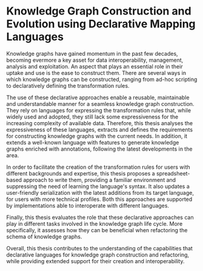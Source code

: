 # Knowledge Graph Construction and Evolution using Declarative Mapping Languages

Knowledge graphs have gained momentum in the past few decades, becoming evermore a key asset for data interoperability, management, analysis and exploitation. 
An aspect that plays an essential role in their uptake and use is the ease to construct them. 
There are several ways in which knowledge graphs can be constructed, ranging from ad-hoc scripting to  declaratively defining the transformation rules.

The use of these declarative approaches enable a reusable, maintainable and understandable manner for a seamless knowledge graph construction.
They rely on languages for expressing the transformation rules that, while widely used and adopted, they still lack some expressiveness for the increasing complexity of available data. 
Therefore, this thesis analyses the expressiveness of these languages, extracts and defines the requirements for constructing knowledge graphs with the current needs. 
In addition, it extends a well-known language with features to generate knowledge graphs enriched with annotations, following the latest developments in the area.

In order to facilitate the creation of the transformation rules for users with different backgrounds and expertise, this thesis proposes a spreadsheet-based approach to write them, providing a familiar environment and suppressing the need of learning the language's syntax.
It also updates a user-friendly serialization with the latest additions from its target language, for users with more technical profiles. 
Both this approaches are supported by implementations able to interoperate with different languages. 

Finally, this thesis evaluates the role that these declarative approaches can play in different tasks involved in the knowledge graph life cycle. 
More specifically, it assesses how they can be beneficial when refactoring the schema of knowledge graphs. 

Overall, this thesis contributes to the understanding of the capabilities that declarative languages for knowledge graph construction and refactoring, while providing extended support for their creation and interoperability.
